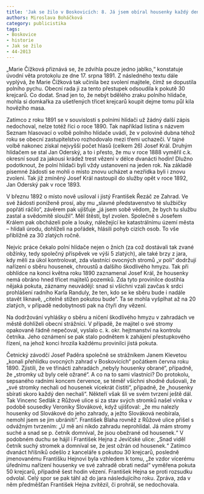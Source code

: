 ```yaml
---
title: 'Jak se žilo v Boskovicích: 8. Já jsem obíral housenky každý den'
authors: Miroslava Boháčková
category: publicistika
tags:
- Boskovice
- historie
- Jak se žilo
- 44-2013
---
```


„Marie Čížková přiznává se, že zdvihla pouze jedno jablko,“ konstatuje úvodní věta protokolu ze dne 17. srpna 1891. Z následného textu dále vyplývá, že Marie Čížková tak učinila bez svolení majitele, čímž se dopustila polního pychu. Obecní rada ji za tento přestupek odsoudila k pokutě 30 krejcarů. Co dodat. Snad jen to, že nebýt bdělého zraku polního hlídače, mohla si domkařka za ušetřených třicet krejcarů koupit dejme tomu půl kila hovězího masa.

Zatímco z roku 1891 se v souvislosti s polními hlídači už žádný další zápis nedochoval, nelze totéž říci o roce 1890. Tak například listina s názvem Seznam hlasovací o volbě polního hlídače uvádí, že v polovině dubna téhož roku se obecní zastupitelstvo rozhodovalo mezi třemi uchazeči. V tajné volbě nakonec získal nejvyšší počet hlasů (celkem 26) Josef Král. Druhým hlídačem se stal Jan Oderský, a to i přesto, že mu v roce 1888 vyměřil c.k. okresní soud za jakousi krádež trest vězení v délce dvanácti hodin! Dlužno podotknout, že polní hlídači byli vždy ustanoveni na jeden rok. Na základě písemné žádosti se mohli o místo znovu ucházet a nezřídka byli i znovu zvoleni. Tak již zmíněný Josef Král nastoupil do služby opět v roce 1892, Jan Oderský pak v roce 1893.

V březnu 1892 o místo nově usiloval i jistý František Řezáč ze Zahrad. Ve své žádosti poníženě prosí, aby mu „slavné představenstvo té službičky popřáti ráčilo“, závěrem pak ujišťuje „já jsem sobě vědom, že bych tu službu zastal a svědomitě sloužil“. Měl štěstí, byl zvolen. Společně s Josefem Králem pak obcházeli pole a louky, náležející ke katastrálnímu území města – hlídali úrodu, dohlíželi na pořádek, hlásili pohyb cizích osob. To vše přibližně za 30 zlatých ročně.

Nejvíc práce čekalo polní hlídače nejen o žních (za což dostávali tak zvané obžínky, tedy společný příspěvek ve výši 5 zlatých), ale také brzy z jara, kdy měli za úkol kontrolovat, zda vlastníci ovocných stromů „v poli“ dodržují nařízení o sběru housenek, chroustů a dalšího škodlivého hmyzu. Tak při obhlídce na konci května roku 1890 zaznamenal Josef Král, že housenky nemá obráno hned třicet majitelů pozemků. Zda tyto provinilce dostihla nějaká pokuta, záznamy neuvádějí: snad si všichni vzali zavčas k srdci prohlášení radního Karla Randuly, že ten, kdo se ke sběru bude i nadále stavět liknavě, „citelně stižen pokutou bude“. Ta se mohla vyšplhat až na 20 zlatých, v případě nedobytnosti pak na čtyři dny vězení.

Na dodržování vyhlášky o sběru a ničení škodlivého hmyzu v zahradách ve městě dohlíželi obecní strážníci. V případě, že majitel o své stromy opakovaně řádně nepečoval, vyslalo c. k. okr. hejtmanství na kontrolu četníka. Jeho oznámení se pak stalo podnětem k zahájení přestupkového řízení, na jehož konci hrozila každému provinilci jistá pokuta.

Četnický závodčí Josef Paděra společně se strážníkem Janem Klevetou „konali přehlídku ovocných zahrad v Boskovicích“ počátkem června roku 1890. Zjistili, že ve třinácti zahradách „nebyly housenky obrané“, případně, že „stromky už byly celé ožrané“. A co na to sami vlastníci? Do protokolu, sepsaného radními koncem července, se téměř všichni shodně dušovali, že „své stromky nechali od housenek vícekrát čistiti“, případně, že „housenky sbírati skoro každý den nechali“. Někteří však šli ve svém tvrzení ještě dál. Tak Vincenc Sedlák z Růžové ulice si za stav svých stromků našel viníka v podobě sousedky Veroniky Slovákové, když ujišťoval: „že mu nalezly housenky od Slovákové do jeho zahrady, a ježto Slováková neobírala, nemohl jsem se jim ubrániti“. František Blaha rovněž z Růžové ulice přišel s odvážným tvrzením: „U mě ani nikdo zahradu neprohlídal. Já mám stromy suché a snad se p. četník domníval, že jsou obežrané od housenek.“ V podobném duchu se hájil i František Hejna z Jevíčské ulice: „Snad viděl četník suchý stromek a domníval se, že jest ožrán od housenek.“ Zatímco dvanáct hříšníků odešlo z kanceláře s pokutou 30 krejcarů, posledně jmenovanému Františku Hejnovi byla vzhledem k tomu, „že vzdor vícerému úřednímu nařízení housenky ve své zahradě obrati nedal“ vyměřena pokuta 50 krejcarů, případně šest hodin vězení. František Hejna se proti rozsudku odvolal. Celý spor se pak táhl až do jara následujícího roku. Zpráva, zda v něm předměšťan František Hejna zvítězil, či prohrál, se nedochovala.
